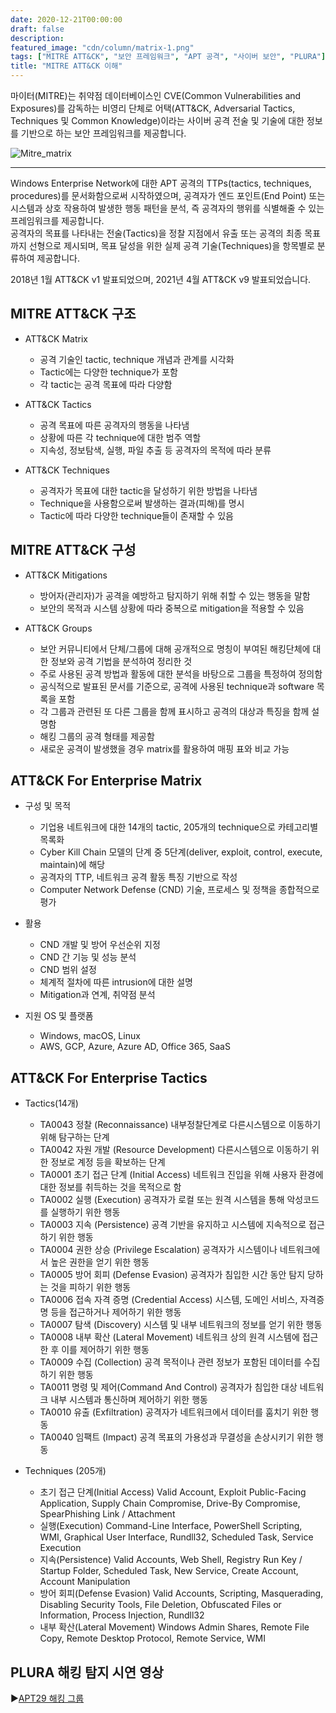 ```yaml
---
date: 2020-12-21T00:00:00
draft: false
description: 
featured_image: "cdn/column/matrix-1.png"
tags: ["MITRE ATT&CK", "보안 프레임워크", "APT 공격", "사이버 보안", "PLURA"]
title: "MITRE ATT&CK 이해"
---
```


마이터(MITRE)는 취약점 데이터베이스인 CVE(Common Vulnerabilities and Exposures)를 감독하는 비영리 단체로 어택(ATT&CK, Adversarial Tactics, Techniques 및 Common Knowledge)이라는 사이버 공격 전술 및 기술에 대한 정보를 기반으로 하는 보안 프레임워크를 제공합니다.

![Mitre_matrix](https://blog.plura.io/cdn/column/matrix-1.png)

<!--more-->
---

Windows Enterprise Network에 대한 APT 공격의 TTPs(tactics, techniques, procedures)를 문서화함으로써 시작하였으며, 공격자가 엔드 포인트(End Point) 또는 시스템과 상호 작용하여 발생한 행동 패턴을 분석, 즉 공격자의 행위를 식별해줄 수 있는 프레임워크를 제공합니다. <br>
공격자의 목표를 나타내는 전술(Tactics)을 정찰 지점에서 유출 또는 공격의 최종 목표까지 선형으로 제시되며, 목표 달성을 위한 실제 공격 기술(Techniques)을 항목별로 분류하여 제공합니다.

2018년 1월 ATT&CK v1 발표되었으며, 2021년 4월 ATT&CK v9 발표되었습니다.

## MITRE ATT&CK 구조

* ATT&CK Matrix
  - 공격 기술인 tactic, technique 개념과 관계를 시각화
  - Tactic에는 다양한 technique가 포함
  - 각 tactic는 공격 목표에 따라 다양함

* ATT&CK Tactics
  - 공격 목표에 따른 공격자의 행동을 나타냄
  - 상황에 따른 각 technique에 대한 범주 역할
  - 지속성, 정보탐색, 실행, 파일 추출 등 공격자의 목적에 따라 분류

* ATT&CK Techniques
  - 공격자가 목표에 대한 tactic을 달성하기 위한 방법을 나타냄
  - Technique을 사용함으로써 발생하는 결과(피해)를 명시
  - Tactic에 따라 다양한 technique들이 존재할 수 있음
 
## MITRE ATT&CK 구성

* ATT&CK Mitigations
  - 방어자(관리자)가 공격을 예방하고 탐지하기 위해 취할 수 있는 행동을 말함
  - 보안의 목적과 시스템 상황에 따라 중복으로 mitigation을 적용할 수 있음
 
* ATT&CK Groups
  - 보안 커뮤니티에서 단체/그룹에 대해 공개적으로 명칭이 부여된 해킹단체에 대한 정보와 공격 기법을 분석하여 정리한 것
  - 주로 사용된 공격 방법과 활동에 대한 분석을 바탕으로 그룹을 특정하여 정의함
  - 공식적으로 발표된 문서를 기준으로, 공격에 사용된 technique과 software 목록을 포함
  - 각 그룹과 관련된 또 다른 그룹을 함께 표시하고 공격의 대상과 특징을 함께 설명함
  - 해킹 그룹의 공격 형태를 제공함
  - 새로운 공격이 발생했을 경우 matrix를 활용하여 매핑 표와 비교 가능

## ATT&CK For Enterprise Matrix

* 구성 및 목적
  - 기업용 네트워크에 대한 14개의 tactic, 205개의 technique으로 카테고리별 목록화
  - Cyber Kill Chain 모델의 단계 중 5단계(deliver, exploit, control, execute, maintain)에 해당
  - 공격자의 TTP, 네트워크 공격 활동 특징 기반으로 작성
  - Computer Network Defense (CND) 기술, 프로세스 및 정책을 종합적으로 평가
 
* 활용
  - CND 개발 및 방어 우선순위 지정
  - CND 간 기능 및 성능 분석
  - CND 범위 설정
  - 체계적 절차에 따른 intrusion에 대한 설명
  - Mitigation과 연계, 취약점 분석

* 지원 OS 및 플랫폼
  - Windows, macOS, Linux
  - AWS, GCP, Azure, Azure AD, Office 365, SaaS

## ATT&CK For Enterprise Tactics

* Tactics(14개)
  - TA0043 정찰 (Reconnaissance) 내부정찰단계로 다른시스템으로 이동하기 위해 탐구하는 단계
  - TA0042 자원 개발 (Resource Development) 다른시스템으로 이동하기 위한 정보로 계정 등을 확보하는 단계
  - TA0001 초기 접근 단계 (Initial Access) 네트워크 진입을 위해 사용자 환경에 대한 정보를 취득하는 것을 목적으로 함
  - TA0002 실행 (Execution) 공격자가 로컬 또는 원격 시스템을 통해 악성코드를 실행하기 위한 행동
  - TA0003 지속 (Persistence) 공격 기반을 유지하고 시스템에 지속적으로 접근하기 위한 행동
  - TA0004 권한 상승 (Privilege Escalation) 공격자가 시스템이나 네트워크에서 높은 권한을 얻기 위한 행동
  - TA0005 방어 회피 (Defense Evasion) 공격자가 침입한 시간 동안 탐지 당하는 것을 피하기 위한 행동
  - TA0006 접속 자격 증명 (Credential Access) 시스템, 도메인 서비스, 자격증명 등을 접근하거나 제어하기 위한 행동
  - TA0007 탐색 (Discovery) 시스템 및 내부 네트워크의 정보를 얻기 위한 행동
  - TA0008 내부 확산 (Lateral Movement) 네트워크 상의 원격 시스템에 접근한 후 이를 제어하기 위한 행동
  - TA0009 수집 (Collection) 공격 목적이나 관련 정보가 포함된 데이터를 수집하기 위한 행동
  - TA0011 명령 및 제어(Command And Control) 공격자가 침입한 대상 네트워크 내부 시스템과 통신하며 제어하기 위한 행동
  - TA0010 유출 (Exfiltration) 공격자가 네트워크에서 데이터를 훔치기 위한 행동
  - TA0040 임팩트 (Impact) 공격 목표의 가용성과 무결성을 손상시키기 위한 행동

* Techniques (205개)
  - 초기 접근 단계(Initial Access) Valid Account, Exploit Public-Facing Application, Supply Chain Compromise, Drive-By Compromise, SpearPhishing Link / Attachment
  - 실행(Execution) Command-Line Interface, PowerShell Scripting, WMI, Graphical User Interface, Rundll32, Scheduled Task, Service Execution
  - 지속(Persistence) Valid Accounts, Web Shell, Registry Run Key / Startup Folder, Scheduled Task, New Service, Create Account, Account Manipulation
  - 방어 회피(Defense Evasion) Valid Accounts, Scripting, Masquerading, Disabling Security Tools, File Deletion, Obfuscated Files or Information, Process Injection, Rundll32
  - 내부 확산(Lateral Movement) Windows Admin Shares, Remote File Copy, Remote Desktop Protocol, Remote Service, WMI

## PLURA 해킹 탐지 시연 영상
▶️[APT29 해킹 그룹](https://www.youtube.com/watch?v=fqLpY4NEDXc)



